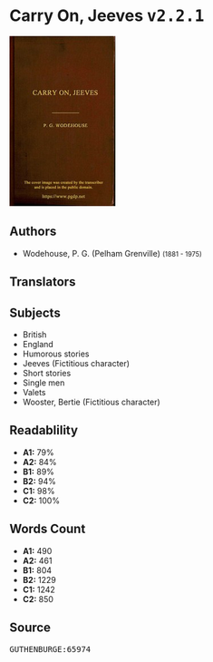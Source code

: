 # Carry On, Jeeves <kbd>v2.2.1</kbd>

![](./cover.medium.jpg "")

## Authors


 - Wodehouse, P. G. (Pelham Grenville) <small>(1881 - 1975)</small>

## Translators



## Subjects


 - British
 - England
 - Humorous stories
 - Jeeves (Fictitious character)
 - Short stories
 - Single men
 - Valets
 - Wooster, Bertie (Fictitious character)

## Readablility


 - **A1:** 79%
 - **A2:** 84%
 - **B1:** 89%
 - **B2:** 94%
 - **C1:** 98%
 - **C2:** 100%

## Words Count


 - **A1:** 490
 - **A2:** 461
 - **B1:** 804
 - **B2:** 1229
 - **C1:** 1242
 - **C2:** 850

## Source


<kbd>GUTHENBURGE:65974</kbd>
